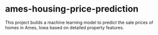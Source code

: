 # ames-housing-price-prediction
This project builds a machine learning model to predict the sale prices of homes in Ames, Iowa based on detailed property features.
